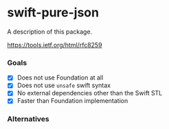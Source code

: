 # swift-pure-json

A description of this package.

https://tools.ietf.org/html/rfc8259

### Goals

- [x] Does not use Foundation at all
- [x] Does not use `unsafe` swift syntax
- [x] No external dependencies other than the Swift STL
- [x] Faster than Foundation implementation

### Alternatives


